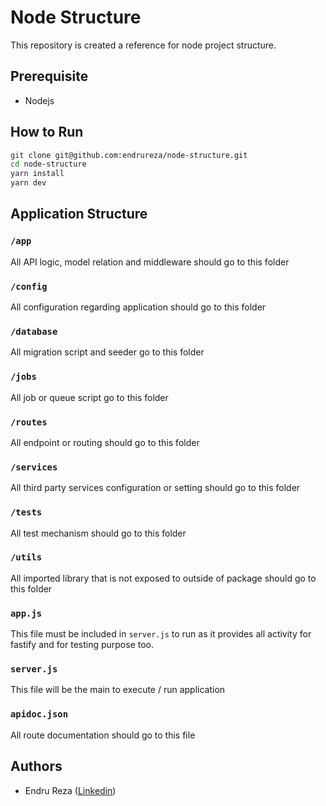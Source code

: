 # Node Structure

This repository is created a reference for node project structure.

## Prerequisite

* Nodejs

## How to Run

```bash
git clone git@github.com:endrureza/node-structure.git
cd node-structure
yarn install
yarn dev
```

## Application Structure

### `/app`

All API logic, model relation and middleware should go to this folder

### `/config`

All configuration regarding application should go to this folder

### `/database`

All migration script and seeder go to this folder

### `/jobs`

All job or queue script go to this folder

### `/routes`

All endpoint or routing should go to this folder

### `/services`

All third party services configuration or setting should go to this folder

### `/tests`

All test mechanism should go to this folder

### `/utils`

All imported library that is not exposed to outside of package should go to this folder

### `app.js`

This file must be included in `server.js` to run as it provides all activity for fastify and for testing purpose too.

### `server.js`

This file will be the main to execute / run application

### `apidoc.json`

All route documentation should go to this file

## Authors

* Endru Reza ([Linkedin](https://linkedin.com/in/endrureza))

